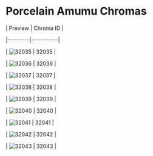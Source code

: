 # Porcelain Amumu Chromas


| Preview | Chroma ID |

|---------|-----------|

| ![32035](https://raw.communitydragon.org/latest/plugins/rcp-be-lol-game-data/global/default/v1/champion-chroma-images/32/32035.png) | 32035 |

| ![32036](https://raw.communitydragon.org/latest/plugins/rcp-be-lol-game-data/global/default/v1/champion-chroma-images/32/32036.png) | 32036 |

| ![32037](https://raw.communitydragon.org/latest/plugins/rcp-be-lol-game-data/global/default/v1/champion-chroma-images/32/32037.png) | 32037 |

| ![32038](https://raw.communitydragon.org/latest/plugins/rcp-be-lol-game-data/global/default/v1/champion-chroma-images/32/32038.png) | 32038 |

| ![32039](https://raw.communitydragon.org/latest/plugins/rcp-be-lol-game-data/global/default/v1/champion-chroma-images/32/32039.png) | 32039 |

| ![32040](https://raw.communitydragon.org/latest/plugins/rcp-be-lol-game-data/global/default/v1/champion-chroma-images/32/32040.png) | 32040 |

| ![32041](https://raw.communitydragon.org/latest/plugins/rcp-be-lol-game-data/global/default/v1/champion-chroma-images/32/32041.png) | 32041 |

| ![32042](https://raw.communitydragon.org/latest/plugins/rcp-be-lol-game-data/global/default/v1/champion-chroma-images/32/32042.png) | 32042 |

| ![32043](https://raw.communitydragon.org/latest/plugins/rcp-be-lol-game-data/global/default/v1/champion-chroma-images/32/32043.png) | 32043 |